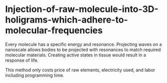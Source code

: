 # Injection-of-raw-molecule-into-3D-holigrams-which-adhere-to-molecular-frequencies
Every molecule has a specific energy and resonance. Projecting waves on a nanoscale allows bodies to be projected with resonances to match required molecular materials. Creating active states in tissue would result in a response of life.

This method only costs price of raw elements, electricity used, and labor including programming time.


